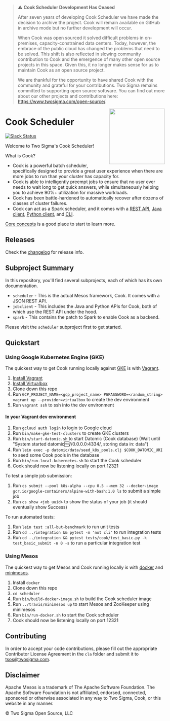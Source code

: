 > :warning: **Cook Scheduler Development Has Ceased**
>
>After seven years of developing Cook Scheduler we have made the decision to archive the project. Cook will remain available on GitHub in archive mode but no further development will occur.
>
>When Cook was open sourced it solved difficult problems in on-premises, capacity-constrained data centers. Today, however, the embrace of the public cloud has changed the problems that need to be solved. This shift is also reflected in slowing community contribution to Cook and the emergence of many other open source projects in this space. Given this, it no longer makes sense for us to maintain Cook as an open source project.
>
>We are thankful for the opportunity to have shared Cook with the community and grateful for your contributions. Two Sigma remains committed to supporting open source software. You can find out more about our other projects and contributions here: https://www.twosigma.com/open-source/.

<img src="./cook.svg" align="right" width="175px" height="175px">

# Cook Scheduler

[![Slack Status](http://cookscheduler.herokuapp.com/badge.svg)](http://cookscheduler.herokuapp.com/)

Welcome to Two Sigma's Cook Scheduler!

What is Cook?

- Cook is a powerful batch scheduler, specifically designed to provide a great user experience when there are more jobs to run than your cluster has capacity for.
- Cook is able to intelligently preempt jobs to ensure that no user ever needs to wait long to get quick answers, while simultaneously helping you to achieve 90%+ utilization for massive workloads.
- Cook has been battle-hardened to automatically recover after dozens of classes of cluster failures.
- Cook can act as a Spark scheduler, and it comes with a [REST API](https://github.com/twosigma/Cook/blob/master/scheduler/docs/scheduler-rest-api.adoc), [Java client](https://github.com/twosigma/Cook/tree/master/jobclient/java/src/main/java/com/twosigma/cook/jobclient), [Python client](https://github.com/twosigma/Cook/tree/master/jobclient/python), and [CLI](https://github.com/twosigma/Cook/tree/master/cli).

[Core concepts](scheduler/docs/concepts.md) is a good place to start to learn more.

## Releases 

Check the [changelog](scheduler/CHANGELOG.md) for release info.

## Subproject Summary

In this repository, you'll find several subprojects, each of which has its own documentation.

* `scheduler` - This is the actual Mesos framework, Cook. It comes with a JSON REST API.
* `jobclient` - This includes the Java and Python APIs for Cook, both of which use the REST API under the hood.
* `spark` - This contains the patch to Spark to enable Cook as a backend.

Please visit the `scheduler` subproject first to get started.

## Quickstart

### Using Google Kubernetes Engine (GKE)

The quickest way to get Cook running locally against [GKE](https://cloud.google.com/kubernetes-engine) is with [Vagrant](https://www.vagrantup.com/).

1. [Install Vagrant](https://www.vagrantup.com/downloads.html)
1. [Install Virtualbox](https://www.virtualbox.org/wiki/Downloads)
1. Clone down this repo
1. Run `GCP_PROJECT_NAME=<gcp_project_name> PGPASSWORD=<random_string> vagrant up --provider=virtualbox` to create the dev environment
1. Run `vagrant ssh` to ssh into the dev environment

#### In your Vagrant dev environment

1. Run `gcloud auth login` to login to Google cloud
1. Run `bin/make-gke-test-clusters` to create GKE clusters
1. Run `bin/start-datomic.sh` to start Datomic (Cook database) (Wait until "System started datomic:free://0.0.0.0:4334/<DB-NAME>, storing data in: data")
1. Run `lein exec -p datomic/data/seed_k8s_pools.clj $COOK_DATOMIC_URI` to seed some Cook pools in the database
1. Run `bin/run-local-kubernetes.sh` to start the Cook scheduler
1. Cook should now be listening locally on port 12321

To test a simple job submission:

1. Run `cs submit --pool k8s-alpha --cpu 0.5 --mem 32 --docker-image gcr.io/google-containers/alpine-with-bash:1.0 ls` to submit a simple job
1. Run `cs show <job_uuid>` to show the status of your job (it should eventually show Success)

To run automated tests:

1. Run `lein test :all-but-benchmark` to run unit tests
1. Run `cd ../integration && pytest -m 'not cli'` to run integration tests
1. Run `cd ../integration && pytest tests/cook/test_basic.py -k test_basic_submit -n 0 -s` to run a particular integration test

### Using Mesos

The quickest way to get Mesos and Cook running locally is with [docker](https://www.docker.com/) and [minimesos](https://minimesos.org/). 

1. Install `docker`
1. Clone down this repo
1. `cd scheduler`
1. Run `bin/build-docker-image.sh` to build the Cook scheduler image
1. Run `../travis/minimesos up` to start Mesos and ZooKeeper using minimesos
1. Run `bin/run-docker.sh` to start the Cook scheduler
1. Cook should now be listening locally on port 12321

## Contributing

In order to accept your code contributions, please fill out the appropriate Contributor License Agreement in the `cla` folder and submit it to tsos@twosigma.com.

## Disclaimer

Apache Mesos is a trademark of The Apache Software Foundation. The Apache Software Foundation is not affiliated, endorsed, connected, sponsored or otherwise associated in any way to Two Sigma, Cook, or this website in any manner.

&copy; Two Sigma Open Source, LLC
